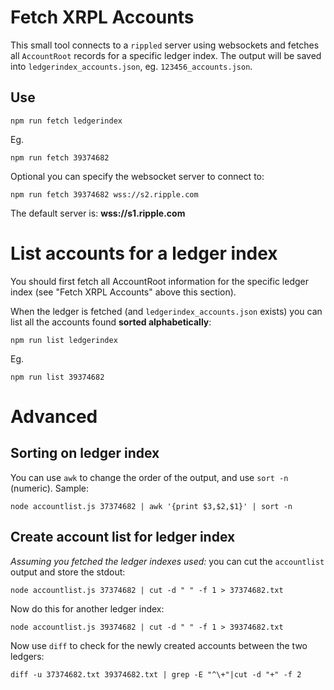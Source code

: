 # Fetch XRPL Accounts

This small tool connects to a `rippled` server using websockets and fetches all `AccountRoot` records for a specific ledger index. The output will be saved into `ledgerindex_accounts.json`, eg. `123456_accounts.json`.

## Use

```
npm run fetch ledgerindex
```

Eg.
```
npm run fetch 39374682
```

Optional you can specify the websocket server to connect to:

```
npm run fetch 39374682 wss://s2.ripple.com
```

The default server is: **wss://s1.ripple.com**

# List accounts for a ledger index

You should first fetch all AccountRoot information for the specific ledger index (see "Fetch XRPL Accounts" above this section).

When the ledger is fetched (and `ledgerindex_accounts.json` exists) you can list all the accounts found **sorted alphabetically**:

```
npm run list ledgerindex
```

Eg. 

```
npm run list 39374682
```

# Advanced

## Sorting on ledger index

You can use `awk` to change the order of the output, and use `sort -n` (numeric). Sample: 

```
node accountlist.js 37374682 | awk '{print $3,$2,$1}' | sort -n
```

## Create account list for ledger index

_Assuming you fetched the ledger indexes used:_ you can cut the `accountlist` output and store the stdout:

```
node accountlist.js 37374682 | cut -d " " -f 1 > 37374682.txt
```

Now do this for another ledger index:

```
node accountlist.js 39374682 | cut -d " " -f 1 > 39374682.txt
```

Now use `diff` to check for the newly created accounts between the two ledgers:

```
diff -u 37374682.txt 39374682.txt | grep -E "^\+"|cut -d "+" -f 2
```
